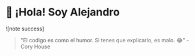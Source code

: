 # 👋 ¡Hola! Soy Alejandro


![note success]
> "El codigo es como el humor. Si tenes que explicarlo, es malo. 😂" - Cory House

<!---
Al3jandr0M4p/Al3jandr0M4p is a ✨ special ✨ repository because its `README.md` (this file) appears on your GitHub profile.
You can click the Preview link to take a look at your changes.
--->
